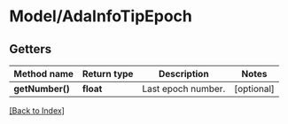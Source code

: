 # Model/AdaInfoTipEpoch

## Getters

Method name | Return type | Description | Notes
------------ | ------------- | ------------- | -------------
**getNumber()** | **float** | Last epoch number. | [optional]

[[Back to Index]](../index.md)
